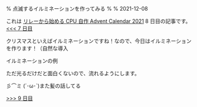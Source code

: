% 点滅するイルミネーションを作ってみる
%
% 2021-12-08

これは [リレーから始める CPU 自作 Advent Calendar 2021](https://adventar.org/calendars/7052) 8 日目の記事です。[<<< 7 日目](../Day7_Clock/)

クリスマスといえばイルミネーションですね！なので、今日はイルミネーションを作ります！（自然な導入

イルミネーションの例

ただ光るだけだと面白くないので、流れるようにします。

彡⌒ミ
(´･ω･`)また髪の話してる

[>>> 9 日目](../Day9_ROM/)
